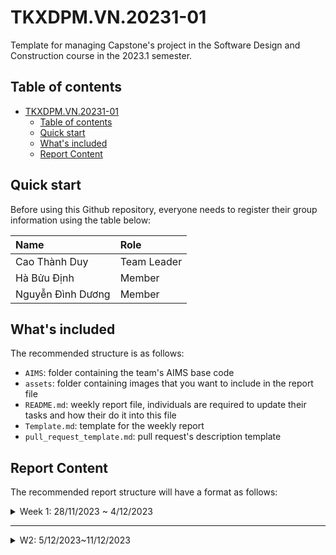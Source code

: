 # TKXDPM.VN.20231-01
Template for managing Capstone's project in the Software Design and Construction course in the 2023.1 semester.

## Table of contents

- [TKXDPM.VN.20231-01](#tkxdpmvn20231-01)
    - [Table of contents](#table-of-contents)
    - [Quick start](#quick-start)
    - [What's included](#whats-included)
    - [Report Content](#report-content)


## Quick start

Before using this Github repository, everyone needs to register their group information using the table below:

| Name              | Role        |
|:------------------| :---------- |
| Cao Thành Duy     | Team Leader |
| Hà Bửu Định       | Member      |
| Nguyễn Đình Dương | Member      |

## What's included

The recommended structure is as follows:

- `AIMS`: folder containing the team's AIMS base code
- `assets`: folder containing images that you want to include in the report file
- `README.md`: weekly report file, individuals are required to update their tasks and how their do it into this file
- `Template.md`: template for the weekly report
- `pull_request_template.md`: pull request's description template

## Report Content

The recommended report structure will have a format as follows:

<details>
  <summary>Week 1: 28/11/2023 ~ 4/12/2023</summary>
<br>
<details>
<summary>Cao Thành Duy</summary>
<br>

- Assigned tasks:
    - Build Paypal payment

- Implementation details:
    - Pull Request(s): [Attach links to your pull requests here. You can attach multiple pull requests]()
    - Specific implementation details:
        - Describe specific in detail what you did last week
        - You can attach images if you want

</details>

<details>
<summary>Hà Bửu Định</summary>
<br>

- Assigned tasks:
    - Build usecase ViewCart

- Implementation details:
    - Pull Request(s): [Attach links to your pull requests here. You can attach multiple pull requests]()
    - Specific implementation details:
        - Describe specific in detail what you did last week
        - You can attach images if you want

</details>


<details>
<summary>Nguyễn Đình Dương</summary>
<br>

- Assigned tasks:
    - Build database
    - Build usecase DeliveryInfo

- Implementation details:
    - Pull Request(s): [Attach links to your pull requests here. You can attach multiple pull requests]()
    - Specific implementation details:
        - Describe specific in detail what you did last week
        - You can attach images if you want

</details>


</details>

---

<details>
  <summary>W2: 5/12/2023~11/12/2023 </summary>
<br>

</details>


